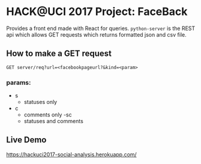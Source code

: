 # HACK@UCI 2017 Project: FaceBack

Provides a front end made with React for queries. `python-server` is the REST api which allows GET requests which returns formatted json and csv file.

## How to make a GET request
`GET server/req?url=<facebookpageurl?&kind=<param>`

### params:
- s
  - statuses only
- c
  - comments only
-sc
  - statuses and comments

## Live Demo
https://hackuci2017-social-analysis.herokuapp.com/
